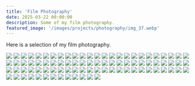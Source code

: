 ```yaml
---
title: 'Film Photography'
date: 2025-03-22 00:00:00
description: Some of my film photography.
featured_image: '/images/projects/photography/img_37.webp'
---
```


Here is a selection of my film photography.

    
<div class="gallery" data-columns="3">
    <img src="/images/projects/photography/img_1.webp">
     <img src="/images/projects/photography/img_2.webp">
     <img src="/images/projects/photography/img_3.webp">
     <img src="/images/projects/photography/img_4.webp">
     <img src="/images/projects/photography/img_5.webp">
     <img src="/images/projects/photography/img_6.webp">
     <img src="/images/projects/photography/img_7.webp"> 
     <img src="/images/projects/photography/img_9.webp">
     <img src="/images/projects/photography/img_10.webp">
     <img src="/images/projects/photography/img_11.webp">
     <img src="/images/projects/photography/img_12.webp">
     <img src="/images/projects/photography/img_13.webp">
     <img src="/images/projects/photography/img_14.webp">
     <img src="/images/projects/photography/img_15.webp">
     <img src="/images/projects/photography/img_16.webp">
     <img src="/images/projects/photography/img_17.webp">
     <img src="/images/projects/photography/img_18.webp">
     <img src="/images/projects/photography/img_19.webp">
     <img src="/images/projects/photography/img_20.webp">
     <img src="/images/projects/photography/img_21.webp">
     <img src="/images/projects/photography/img_22.webp">
     <img src="/images/projects/photography/img_23.webp">
     <img src="/images/projects/photography/img_24.webp">
     <img src="/images/projects/photography/img_25.webp">
     <img src="/images/projects/photography/img_26.webp">
     <img src="/images/projects/photography/img_27.webp">
     <img src="/images/projects/photography/img_28.webp">
     <img src="/images/projects/photography/img_29.webp">
     <img src="/images/projects/photography/img_30.webp">
     <img src="/images/projects/photography/img_31.webp">
     <img src="/images/projects/photography/img_32.webp">
     <img src="/images/projects/photography/img_33.webp">
     <img src="/images/projects/photography/img_34.webp">
     <img src="/images/projects/photography/img_35.webp">
     <img src="/images/projects/photography/img_36.webp">
     <img src="/images/projects/photography/img_37.webp">
     <img src="/images/projects/photography/img_38.webp">
     <img src="/images/projects/photography/img_39.webp">
    <img src="/images/projects/photography/img_40.webp">
    <img src="/images/projects/photography/img_41.webp">
    <img src="/images/projects/photography/img_42.webp">
    <img src="/images/projects/photography/img_43.webp">
    <img src="/images/projects/photography/img_44.webp">
    <img src="/images/projects/photography/img_45.webp">
    <img src="/images/projects/photography/img_46.webp">
    <img src="/images/projects/photography/img_47.webp">
    <img src="/images/projects/photography/img_48.webp">
    <img src="/images/projects/photography/img_49.webp">
    <img src="/images/projects/photography/img_50.webp">
    <img src="/images/projects/photography/img_51.webp">
    <img src="/images/projects/photography/img_52.webp">
    <img src="/images/projects/photography/img_53.webp">
    <img src="/images/projects/photography/img_54.webp">
    <img src="/images/projects/photography/img_55.webp">
    <img src="/images/projects/photography/img_56.webp">
    <img src="/images/projects/photography/img_57.webp">
    <img src="/images/projects/photography/img_58.webp">
    <img src="/images/projects/photography/img_59.webp">
    <img src="/images/projects/photography/img_60.webp">
    <img src="/images/projects/photography/img_61.webp">
    <img src="/images/projects/photography/img_62.webp">
    <img src="/images/projects/photography/img_63.webp">
    <img src="/images/projects/photography/img_64.webp">
    <img src="/images/projects/photography/img_65.webp">
    <img src="/images/projects/photography/img_66.webp">
    <img src="/images/projects/photography/img_67.webp">
    <img src="/images/projects/photography/img_68.webp">
    <img src="/images/projects/photography/img_69.webp">
    <img src="/images/projects/photography/img_71.webp">
    <img src="/images/projects/photography/img_72.webp">
    <img src="/images/projects/photography/img_73.webp">
    <img src="/images/projects/photography/img_74.webp">
    <img src="/images/projects/photography/img_75.webp">
    <img src="/images/projects/photography/img_76.webp">
    <img src="/images/projects/photography/img_77.webp">
    <img src="/images/projects/photography/img_78.webp">
    <img src="/images/projects/photography/img_79.webp">
    <img src="/images/projects/photography/img_80.webp">
    <img src="/images/projects/photography/img_81.webp">
    <img src="/images/projects/photography/img_82.webp">
    <img src="/images/projects/photography/img_83.webp">
    <img src="/images/projects/photography/img_84.webp">
    <img src="/images/projects/photography/img_85.webp">
    <img src="/images/projects/photography/img_86.webp">
    <img src="/images/projects/photography/img_87.webp">
    <img src="/images/projects/photography/img_88.webp">
    <img src="/images/projects/photography/img_89.webp">
    <img src="/images/projects/photography/img_90.webp">
</div>
